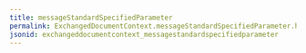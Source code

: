 ```yaml
---
title: messageStandardSpecifiedParameter
permalink: ExchangedDocumentContext.messageStandardSpecifiedParameter.html
jsonid: exchangeddocumentcontext_messagestandardspecifiedparameter
---
```

